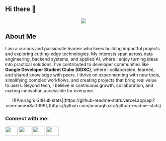 ## Hi there 👋

<p align="center">
  <img src="https://capsule-render.vercel.app/api?type=shark&height=400&color=gradient&text=Hello%20There&reversal=true&textBg=false&fontColor=fffff&desc=my%20name%20is%20sai%20murali%20&descSize=23"/>
</p>


## About Me

I am a curious and passionate learner who loves building impactful projects and exploring cutting-edge technologies. My interests span across data engineering, backend systems, and applied AI, where I enjoy turning ideas into practical solutions. I’ve contributed to developer communities like **Google Developer Student Clubs (GDSC)**, where I collaborated, learned, and shared knowledge with peers. I thrive on experimenting with new tools, simplifying complex workflows, and creating projects that bring real value to users. Beyond tech, I believe in continuous growth, collaboration, and making innovation accessible for everyone.

<p align="center">
 [![Anurag's GitHub stats](https://github-readme-stats.vercel.app/api?username=Sai1099)](https://github.com/anuraghazra/github-readme-stats)
</p>

<h3 align="left">Connect with me:</h3>
<p align="left">
<a href="your link" target="blank"><img align="center" src="https://cdn.jsdelivr.net/npm/simple-icons@3.0.1/icons/twitter.svg" alt="" height="30" width="40" /></a>
<a href="your link" target="blank"><img align="center" src="https://cdn.jsdelivr.net/npm/simple-icons@3.0.1/icons/linkedin.svg" alt="" height="30" width="40" /></a>
<a href="your link" target="blank"><img align="center" src="https://cdn.jsdelivr.net/npm/simple-icons@3.0.1/icons/instagram.svg" alt="" height="30" width="40" /></a>
<a href="your link" target="blank"><img align="center" src="https://cdn.jsdelivr.net/npm/simple-icons@3.0.1/icons/youtube.svg" alt="" height="30" width="40" /></a>
</p>
